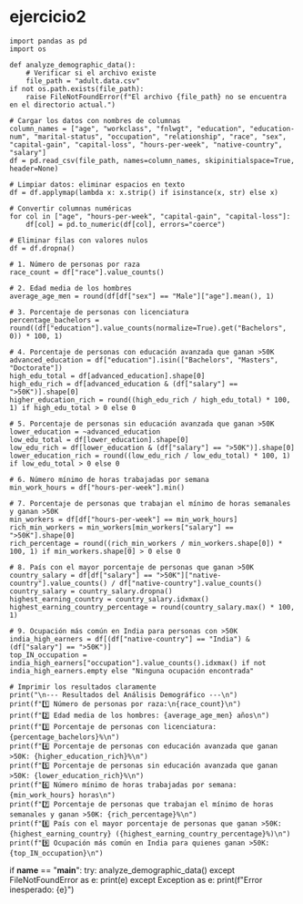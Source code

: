 # ejercicio2
    import pandas as pd
    import os

    def analyze_demographic_data():
        # Verificar si el archivo existe
        file_path = "adult.data.csv"
    if not os.path.exists(file_path):
        raise FileNotFoundError(f"El archivo {file_path} no se encuentra en el directorio actual.")
    
    # Cargar los datos con nombres de columnas
    column_names = ["age", "workclass", "fnlwgt", "education", "education-num", "marital-status", "occupation", "relationship", "race", "sex", "capital-gain", "capital-loss", "hours-per-week", "native-country", "salary"]
    df = pd.read_csv(file_path, names=column_names, skipinitialspace=True, header=None)
    
    # Limpiar datos: eliminar espacios en texto
    df = df.applymap(lambda x: x.strip() if isinstance(x, str) else x)
    
    # Convertir columnas numéricas
    for col in ["age", "hours-per-week", "capital-gain", "capital-loss"]:
        df[col] = pd.to_numeric(df[col], errors="coerce")
    
    # Eliminar filas con valores nulos
    df = df.dropna()
    
    # 1. Número de personas por raza
    race_count = df["race"].value_counts()
    
    # 2. Edad media de los hombres
    average_age_men = round(df[df["sex"] == "Male"]["age"].mean(), 1)
    
    # 3. Porcentaje de personas con licenciatura
    percentage_bachelors = round((df["education"].value_counts(normalize=True).get("Bachelors", 0)) * 100, 1)
    
    # 4. Porcentaje de personas con educación avanzada que ganan >50K
    advanced_education = df["education"].isin(["Bachelors", "Masters", "Doctorate"])
    high_edu_total = df[advanced_education].shape[0]
    high_edu_rich = df[advanced_education & (df["salary"] == ">50K")].shape[0]
    higher_education_rich = round((high_edu_rich / high_edu_total) * 100, 1) if high_edu_total > 0 else 0
    
    # 5. Porcentaje de personas sin educación avanzada que ganan >50K
    lower_education = ~advanced_education
    low_edu_total = df[lower_education].shape[0]
    low_edu_rich = df[lower_education & (df["salary"] == ">50K")].shape[0]
    lower_education_rich = round((low_edu_rich / low_edu_total) * 100, 1) if low_edu_total > 0 else 0
    
    # 6. Número mínimo de horas trabajadas por semana
    min_work_hours = df["hours-per-week"].min()
    
    # 7. Porcentaje de personas que trabajan el mínimo de horas semanales y ganan >50K
    min_workers = df[df["hours-per-week"] == min_work_hours]
    rich_min_workers = min_workers[min_workers["salary"] == ">50K"].shape[0]
    rich_percentage = round((rich_min_workers / min_workers.shape[0]) * 100, 1) if min_workers.shape[0] > 0 else 0
    
    # 8. País con el mayor porcentaje de personas que ganan >50K
    country_salary = df[df["salary"] == ">50K"]["native-country"].value_counts() / df["native-country"].value_counts()
    country_salary = country_salary.dropna()
    highest_earning_country = country_salary.idxmax()
    highest_earning_country_percentage = round(country_salary.max() * 100, 1)
    
    # 9. Ocupación más común en India para personas con >50K
    india_high_earners = df[(df["native-country"] == "India") & (df["salary"] == ">50K")]
    top_IN_occupation = india_high_earners["occupation"].value_counts().idxmax() if not india_high_earners.empty else "Ninguna ocupación encontrada"
    
    # Imprimir los resultados claramente
    print("\n--- Resultados del Análisis Demográfico ---\n")
    print(f"1️⃣ Número de personas por raza:\n{race_count}\n")
    print(f"2️⃣ Edad media de los hombres: {average_age_men} años\n")
    print(f"3️⃣ Porcentaje de personas con licenciatura: {percentage_bachelors}%\n")
    print(f"4️⃣ Porcentaje de personas con educación avanzada que ganan >50K: {higher_education_rich}%\n")
    print(f"5️⃣ Porcentaje de personas sin educación avanzada que ganan >50K: {lower_education_rich}%\n")
    print(f"6️⃣ Número mínimo de horas trabajadas por semana: {min_work_hours} horas\n")
    print(f"7️⃣ Porcentaje de personas que trabajan el mínimo de horas semanales y ganan >50K: {rich_percentage}%\n")
    print(f"8️⃣ País con el mayor porcentaje de personas que ganan >50K: {highest_earning_country} ({highest_earning_country_percentage}%)\n")
    print(f"9️⃣ Ocupación más común en India para quienes ganan >50K: {top_IN_occupation}\n")

if __name__ == "__main__":
    try:
        analyze_demographic_data()
    except FileNotFoundError as e:
        print(e)
    except Exception as e:
        print(f"Error inesperado: {e}")

